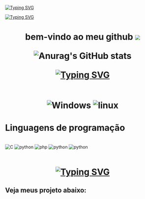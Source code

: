 [![Typing SVG](https://readme-typing-svg.herokuapp.com?font=Fira+Code&pause=1000&color=3645F7&random=false&width=435&lines=ola%2Ctudo+bem%3F)](https://git.io/typing-svg)
<div>
 
[![Typing SVG](https://readme-typing-svg.herokuapp.com?font=Fira+Code&pause=1000&color=F76F38&random=false&width=435&lines=Meu+nome+%C3%A9+george+lucas)](https://git.io/typing-svg)
</div>
<h1 align="center">bem-vindo ao meu github <img src="https://user-images.githubusercontent.com/18350557/176309783-0785949b-9127-417c-8b55-ab5a4333674e.gif" />

![Anurag's GitHub stats](https://github-readme-stats.vercel.app/api?username=George&show_icons=true&theme=dracula)

 [![Typing SVG](https://readme-typing-svg.herokuapp.com?font=&size=30&duration=2000&pause=5000&color=8EF71F&background=09430A&random=false&width=435&lines=sistemas+operacionais)](https://git.io/typing-svg)
<div style="display:incline-block"><br/>
<img align="center" alt="Windows" src="https://img.shields.io/badge/Windows-0078D6?style=for-the-badge&logo=windows&logoColor=white"/>
<img align="center" alt="linux" src="https://img.shields.io/badge/Ubuntu-E95420?style=for-the-badge&logo=ubuntu&logoColor=white"/>
</div>
   
 # Linguagens de programação
<div style="display:incline-block"><br/>
<img align="center" alt="C" src="https://img.shields.io/badge/C-00599C?style=for-the-badge&logo=c&logoColor=white"/>
<img align="center" alt="python" src="https://img.shields.io/badge/Python-3776AB?style=for-the-badge&logo=python&logoColor=white"/>
<img align="center" alt="php" src="https://img.shields.io/badge/PHP-777BB4?style=for-the-badge&logo=php&logoColor=white"/>
<img align="center" alt="python" src="https://img.shields.io/badge/Python-3776AB?style=for-the-badge&logo=python&logoColor=white"/>
<img align="center" alt="python" src="https://img.shields.io/badge/Python-3776AB?style=for-the-badge&logo=python&logoColor=white"/>
</div>
</div>
<br>
<h1 align="center">
<div>
 
 [![Typing SVG](https://readme-typing-svg.herokuapp.com?font=Fira+Code&duration=600&pause=1000&color=C86EF7&random=false&width=435&lines=obrigado+pela+aten%C3%A7%C3%A3o)](https://git.io/typing-svg)

</div>

<h2>Veja meus projeto abaixo:</h2>
